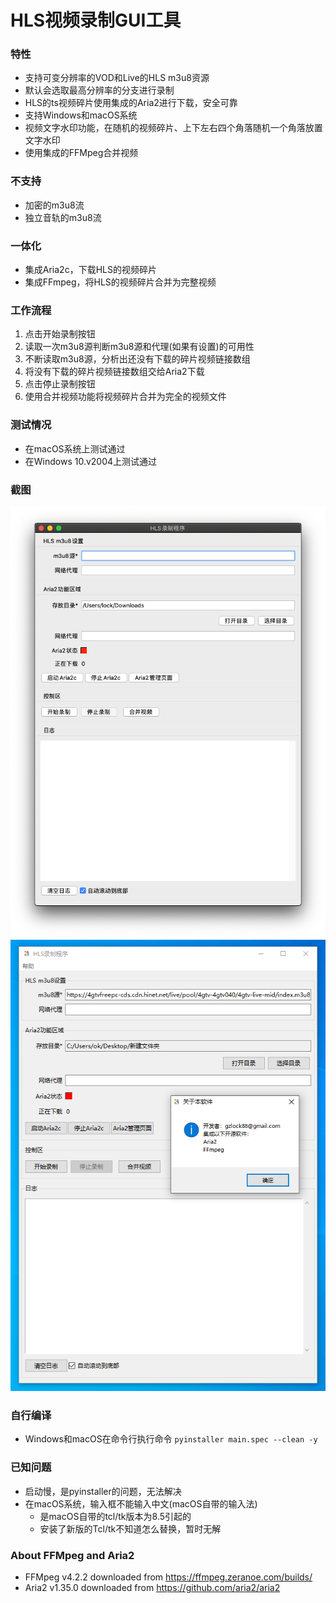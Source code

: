 # HLS视频录制GUI工具

### 特性
- 支持可变分辨率的VOD和Live的HLS m3u8资源
- 默认会选取最高分辨率的分支进行录制
- HLS的ts视频碎片使用集成的Aria2进行下载，安全可靠
- 支持Windows和macOS系统
- 视频文字水印功能，在随机的视频碎片、上下左右四个角落随机一个角落放置文字水印
- 使用集成的FFMpeg合并视频

### 不支持
- 加密的m3u8流
- 独立音轨的m3u8流

### 一体化
- 集成Aria2c，下载HLS的视频碎片
- 集成FFmpeg，将HLS的视频碎片合并为完整视频

### 工作流程
1. 点击开始录制按钮
1. 读取一次m3u8源判断m3u8源和代理(如果有设置)的可用性
1. 不断读取m3u8源，分析出还没有下载的碎片视频链接数组
1. 将没有下载的碎片视频链接数组交给Aria2下载
1. 点击停止录制按钮
1. 使用合并视频功能将视频碎片合并为完全的视频文件

### 测试情况
* 在macOS系统上测试通过
* 在Windows 10.v2004上测试通过

### 截图
![screenshot](screenshot_macos.png)
![screenshot](screenshot_win.png)


### 自行编译
- Windows和macOS在命令行执行命令 `pyinstaller main.spec --clean -y`


### 已知问题
- 启动慢，是pyinstaller的问题，无法解决
- 在macOS系统，输入框不能输入中文(macOS自带的输入法)
    - 是macOS自带的tcl/tk版本为8.5引起的
    - 安装了新版的Tcl/tk不知道怎么替换，暂时无解


### About FFMpeg and Aria2
- FFMpeg v4.2.2 downloaded from https://ffmpeg.zeranoe.com/builds/
- Aria2 v1.35.0 downloaded from https://github.com/aria2/aria2

